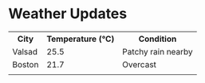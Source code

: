 # Weather Updates

<!-- WEATHER-UPDATE-START -->
<table><tr><th>City</th><th>Temperature (°C)</th><th>Condition</th></tr><tr><td>Valsad</td><td>25.5</td><td>Patchy rain nearby</td></tr><tr><td>Boston</td><td>21.7</td><td>Overcast</td></tr><tr><td></td><td></td><td></td></tr></table>
<!-- WEATHER-UPDATE-END -->
